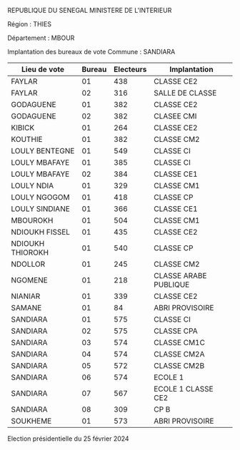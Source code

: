 REPUBLIQUE DU SENEGAL MINISTERE DE L'INTERIEUR

Région : THIES

Département : MBOUR

Implantation des bureaux de vote Commune : SANDIARA

| Lieu de vote | Bureau | Electeurs | Implantation |
| - | - | - | - |
| FAYLAR | 01 | 438 | CLASSE CE2 |
| FAYLAR | 02 | 316 | SALLE DE CLASSE |
| GODAGUENE | 01 | 382 | CLASSE CE2 |
| GODAGUENE | 02 | 382 | CLASEE CMI |
| KIBICK | 01 | 264 | CLASSE CE2 |
| KOUTHIE | 01 | 382 | CLASSE CM2 |
| LOULY BENTEGNE | 01 | 549 | CLASSE CI |
| LOULY MBAFAYE | 01 | 385 | CLASSE CI |
| LOULY MBAFAYE | 02 | 384 | CLASSE CE1 |
| LOULY NDIA | 01 | 329 | CLASSE CM1 |
| LOULY NGOGOM | 01 | 418 | CLASSE CP |
| LOULY SINDIANE | 01 | 366 | CLASSE CE1 |
| MBOUROKH | 01 | 504 | CLASSE CM1 |
| NDIOUKH FISSEL | 01 | 435 | CLASSE CE2 |
| NDIOUKH THIOROKH | 01 | 540 | CLASSE CP |
| NDOLLOR | 01 | 245 | CLASSE CM2 |
| NGOMENE | 01 | 218 | CLASSE ARABE PUBLIQUE |
| NIANIAR | 01 | 339 | CLASSE CE2 |
| SAMANE | 01 | 84 | ABRI PROVISOIRE |
| SANDIARA | 01 | 575 | CLASSE CI |
| SANDIARA | 02 | 575 | CLASSE CPA |
| SANDIARA | 03 | 574 | CLASSE CM1C |
| SANDIARA | 04 | 574 | CLASSE CM2A |
| SANDIARA | 05 | 572 | CLASSE CM2B |
| SANDIARA | 06 | 574 | ECOLE 1 |
| SANDIARA | 07 | 567 | ECOLE 1 CLASSE CE2 |
| SANDIARA | 08 | 309 | CP B |
| SOUKHEME | 01 | 573 | ABRI PROVISOIRE |

<!-- PageNumber="24/30" -->

Election présidentielle du 25 février 2024

